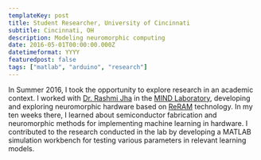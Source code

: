 ```yaml
---
templateKey: post
title: Student Researcher, University of Cincinnati
subtitle: Cincinnati, OH
description: Modeling neuromorphic computing
date: 2016-05-01T00:00:00.000Z
datetimeformat: YYYY
featuredpost: false
tags: ["matlab", "arduino", "research"]
---
```


In Summer 2016, I took the opportunity to explore research in an academic context. I worked with [Dr. Rashmi Jha](https://scholar.google.com/citations?user=mUujTIcAAAAJ&hl=en&oi=ao) in the [MIND Laboratory](http://eecs.ceas.uc.edu/MIND), developing and exploring neuromorphic hardware based on [ReRAM](https://en.wikipedia.org/wiki/Resistive_random-access_memory) technology. In my ten weeks there, I learned about semiconductor fabrication and neuromorphic methods for implementing machine learning in hardware. I contributed to the research conducted in the lab by developing a MATLAB simulation workbench for testing various parameters in relevant learning models.
